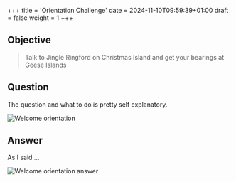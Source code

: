 +++
title = 'Orientation Challenge'
date = 2024-11-10T09:59:39+01:00
draft = false
weight = 1
+++

## Objective

> Talk to Jingle Ringford on Christmas Island and get your bearings at Geese Islands

## Question

The question and what to do is pretty self explanatory.

![Welcome orientation](/images/prologue/prologue-cranberry-welcome-orientation.png)

## Answer

As I said ...

![Welcome orientation answer](/images/prologue/prologue-cranberry-welcome-orientation-answer.png)

